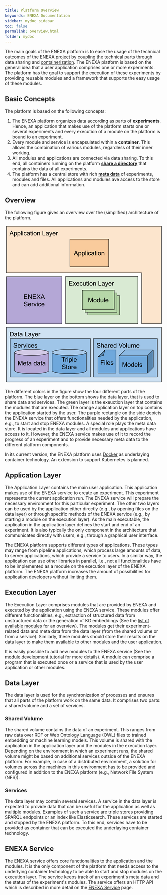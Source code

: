 ```yaml
---
title: Platform Overview
keywords: ENEXA Documentation
sidebar: mydoc_sidebar
toc: false
permalink: overview.html
folder: mydoc
---
```


The main goals of the ENEXA platform is to ease the usage of the technical outcomes of the [ENEXA project](https://enexa.eu/) by coupling the technical parts through data sharing and [containerization](https://www.docker.com/what-docker). The ENEXA platform is based on the general idea that a user application comprises one or more experiments. The platform has the goal to support the execution of these experiments by providing reusable modules and a framework that supports the easy usage of these modules. 

## Basic Concepts

The platform is based on the following concepts:

1. The ENEXA platform organizes data according as parts of **experiments**. Hence, an application that makes use of the platform starts one or several experiments and every execution of a module on the platform is bound to an experiment.
2. Every module and service is encapsulated within a **container**. This allows the combination of various modules, regardless of their inner working.
3. All modules and applications are connected via data sharing. To this end, all containers running on the platform [**share a directory**](shared_directory.html) that contains the data of all experiments.
4. The platform has a central store with rich [**meta data**](metadata.html) of experiments, modules and files. All applications and modules ave access to the store and can add additional information.

## Overview

The following figure gives an overview over the (simplified) architecture of the platform.

![ENEXA architecture](images/Enexa-Architecture-Sep-23.svg)

The different colors in the figure show the four different parts of the platform. The blue layer on the bottom shows the data layer, that is used to share data and services. The green layer is the exeuction layer that contains the modules that are executed. The orange application layer on top contains the application started by the user. The purple rectangle on the side depicts the ENEXA service that offers functionalities needed by the application, e.g., to start and stop ENEXA modules. A special role plays the meta data store. It is located in the data layer and all modules and applications have access to it. However, the ENEXA service makes use of it to record the progress of an experiment and to provide necessary meta data to the different platform components.

In its current version, the ENEXA platform uses [Docker](https://www.docker.com/what-docker) as underlaying container technology. An extension to support Kubernetes is planned.

## Application Layer

The Application Layer contains the main user application. This application makes use of the ENEXA service to create an experiment. This experiment represents the current application run. The ENEXA service will prepare the necessary environment for this particular experiment. The other two layers can be used by the application either directly (e.g., by opening files on the data layer) or through specific methods of the ENEXA service (e.g., by starting a module on the execution layer). As the main executable, the application in the application layer defines the start and end of an experiment. It is also typically the only component in the architecture that communicates directly with users, e.g., through a graphical user interface.

The ENEXA platform supports different types of applications. These types may range from pipeline applications, which process large amounts of data, to server applications, which provide a service to users. In a similar way, the application can use other libraries in parallel, i.e., not all functionalities have to be implemented as a module on the execution layer of the ENEXA platform. The ENEXA platform increases the amount of possibilities for application developers without limiting them.

## Execution Layer

The Execution Layer comprises modules that are provided by ENEXA and executed by the application using the ENEXA service. These modules offer different functionalities, e.g., extraction of structured data from unstructured data or the generation of KG embeddings (See the [list of available modules](modules_overview.html) for an overview).
The modules get their experiment-related data and meta data from the data layer (from the shared volume or from a service). Similarly, these modules should store their results on the data layer to make them available to other modules and the user application. 

It is easily possible to add new modules to the ENEXA service (See the [module development tutorial](module_dev.html) for more details). A module can comprise a program that is executed once or a service that is used by the user application or other modules.

## Data Layer

The data layer is used for the synchronization of processes and ensures that all parts of the platform
work on the same data. It comprises two parts: a shared volume and a set of services.

### Shared Volume

The shared volume contains the data of an experiment. This ranges from raw data over RDF or Web Ontology Language (OWL) files to trained embedding or machine learning models. This volume is shared with the application in the application layer and the modules in the execution layer. Depending on the environment in which an experiment runs, the shared volume might be based on additional services outside of the ENEXA platform. For example, in case of a distributed environment, a solution for volumes across the machines in this environment has to be provided and configured in addition to the ENEXA platform (e.g., Network File System (NFS)).

### Services
The data layer may contain several services. A service in the data layer is expected to provide data that can be useful for the application as well as multiple modules. Examples of such a service are triple stores providing SPARQL endpoints or an index like Elasticsearch. These services are started and stopped by the ENEXA platform. To this end, services have to be provided as container that can be executed the underlaying container technology.

## ENEXA Service
The ENEXA service offers core functionalities to the application and the modules.
It is the only component of the platform that needs access to the underlying container technology to be able to start and stop modules on the execution layer. The service keeps track of an experiment's meta data and the status of the experiment's modules. The service offers an HTTP API which is described in more detail on the [ENEXA Service](service_des.html) page.


